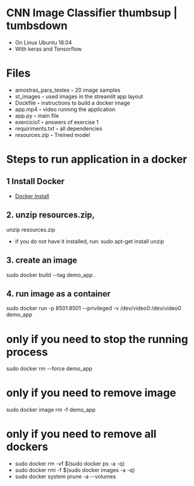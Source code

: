 # CNN Image Classifier thumbsup | tumbsdown
* On Linux Ubuntu 18.04
* With keras and Tensorflow

 
# Files
* amostras_para_testes <b>-</b> 20 image samples 
* st_images <b>-</b> used images in the streamlit app layout
* Dockfile <b>-</b> instructions to build a docker image
* app.mp4 <b>-</b> video running the application 
* app.py <b>-</b> main file
* exercicio1 <b>-</b> answers of exercise 1
* requiriments.txt <b>-</b> all dependencies
* resources.zip <b>-</b> Treined model

# Steps to run application in a docker

  ## 1 Install Docker

  * [Docker Install](https://docs.docker.com/engine/install/ubuntu/)

  ## 2. unzip resources.zip, 
  unzip resources.zip

  * if you do not have it installed, run: sudo apt-get install unzip

  ## 3. create an image
  sudo docker build --tag demo_app .

  ## 4. run image as a container
  sudo docker run -p 8501:8501 --privileged -v /dev/video0:/dev/video0  demo_app

# only if you need to stop the running process
sudo docker rm --force demo_app

# only if you need to remove image
sudo docker image rm -f demo_app

# only if you need to remove all dockers
* sudo docker rm -vf $(sudo docker ps -a -q)
* sudo docker rmi -f $(sudo docker images -a -q)
* sudo docker system prune -a --volumes



